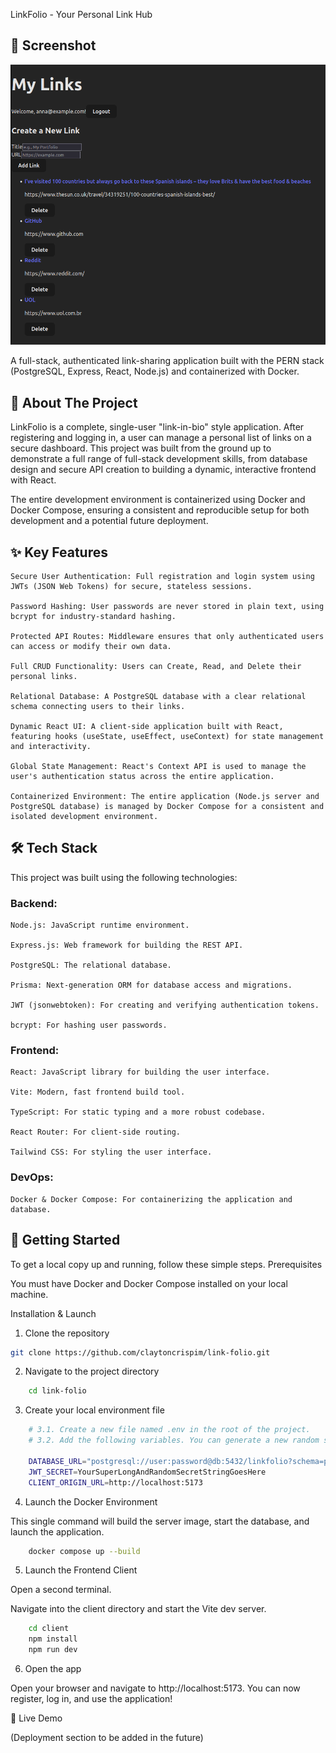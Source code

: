 LinkFolio - Your Personal Link Hub

## 📸 Screenshot

![A screenshot of the LinkFolio application dashboard, showing a form to create a new link and a list of existing links below it.](assets/screenshot.png)

A full-stack, authenticated link-sharing application built with the PERN stack (PostgreSQL, Express, React, Node.js) and containerized with Docker.

## 📖 About The Project

LinkFolio is a complete, single-user "link-in-bio" style application. After registering and logging in, a user can manage a personal list of links on a secure dashboard. This project was built from the ground up to demonstrate a full range of full-stack development skills, from database design and secure API creation to building a dynamic, interactive frontend with React.

The entire development environment is containerized using Docker and Docker Compose, ensuring a consistent and reproducible setup for both development and a potential future deployment.

## ✨ Key Features

    Secure User Authentication: Full registration and login system using JWTs (JSON Web Tokens) for secure, stateless sessions.

    Password Hashing: User passwords are never stored in plain text, using bcrypt for industry-standard hashing.

    Protected API Routes: Middleware ensures that only authenticated users can access or modify their own data.

    Full CRUD Functionality: Users can Create, Read, and Delete their personal links.

    Relational Database: A PostgreSQL database with a clear relational schema connecting users to their links.

    Dynamic React UI: A client-side application built with React, featuring hooks (useState, useEffect, useContext) for state management and interactivity.

    Global State Management: React's Context API is used to manage the user's authentication status across the entire application.

    Containerized Environment: The entire application (Node.js server and PostgreSQL database) is managed by Docker Compose for a consistent and isolated development environment.

## 🛠️ Tech Stack

This project was built using the following technologies:

### Backend:

    Node.js: JavaScript runtime environment.

    Express.js: Web framework for building the REST API.

    PostgreSQL: The relational database.

    Prisma: Next-generation ORM for database access and migrations.

    JWT (jsonwebtoken): For creating and verifying authentication tokens.

    bcrypt: For hashing user passwords.

### Frontend:

    React: JavaScript library for building the user interface.

    Vite: Modern, fast frontend build tool.

    TypeScript: For static typing and a more robust codebase.

    React Router: For client-side routing.

    Tailwind CSS: For styling the user interface.

### DevOps:

    Docker & Docker Compose: For containerizing the application and database.

## 🚀 Getting Started

To get a local copy up and running, follow these simple steps.
Prerequisites

You must have Docker and Docker Compose installed on your local machine.

Installation & Launch

1. Clone the repository
```sh 
git clone https://github.com/claytoncrispim/link-folio.git
```

2. Navigate to the project directory
```sh
    cd link-folio
```

3. Create your local environment file
```sh 
    # 3.1. Create a new file named .env in the root of the project.
    # 3.2. Add the following variables. You can generate a new random string for the JWT_SECRET.

    DATABASE_URL="postgresql://user:password@db:5432/linkfolio?schema=public"
    JWT_SECRET=YourSuperLongAndRandomSecretStringGoesHere
    CLIENT_ORIGIN_URL=http://localhost:5173
```
4. Launch the Docker Environment

This single command will build the server image, start the database, and launch the application.
```sh
    docker compose up --build
```
5. Launch the Frontend Client

Open a second terminal.

Navigate into the client directory and start the Vite dev server.
```sh
    cd client
    npm install
    npm run dev
```
6. Open the app

Open your browser and navigate to http://localhost:5173. You can now register, log in, and use the application!

🔗 Live Demo

(Deployment section to be added in the future)